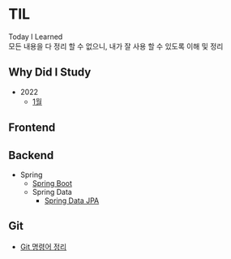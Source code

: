 # TIL
Today I Learned <br>
모든 내용을 다 정리 할 수 없으니, 내가 잘 사용 할 수 있도록 이해 및 정리

## Why Did I Study
+ 2022
	+ [1월](wdis/22-01.md)

## Frontend
## Backend
+ Spring
	+ [Spring Boot](spring/springBoot.md)
	+ Spring Data
		+ [Spring Data JPA](spring/springData/springDataJPA.md)
## Git
+ [Git 명령어 정리](git/git.md)
